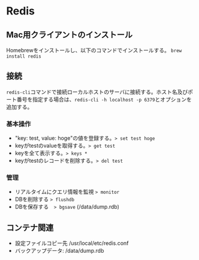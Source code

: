 # Redis

## Mac用クライアントのインストール
Homebrewをインストールし、以下のコマンドでインストールする。
    ``brew install redis``

## 接続
``redis-cli``コマンドで接続ローカルホストのサーバに接続する。ホスト名及びポート番号を指定する場合は、``redis-cli -h localhost -p 6379``とオプションを追加する。

### 基本操作
- "key: test, value: hoge"の値を登録する。``> set test hoge``
- keyがtestのvalueを取得する。``> get test``
- keyを全て表示する。``> keys *``
- keyがtestのレコードを削除する。``> del test``


### 管理
  - リアルタイムにクエリ情報を監視 ``> monitor``
  - DBを削除する ``> flushdb``
  - DBを保存する　``> bgsave`` (/data/dump.rdb)

## コンテナ関連
 - 設定ファイルコピー先 /usr/local/etc/redis.conf
 - バックアップデータ: /data/dump.rdb
